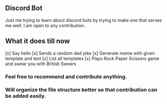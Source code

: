 ## Discord Bot
Just me trying to learn about discord bots by trying to make one that serves me well. I am open to any contribution.

## What it does till now
[x] Say hello
[x] Sends a random dad joke
[x] Generate meme with given template and text
[x] List all templates
[x] Plays Rock Paper Scissors game and swear you with British Swears

### Feel free to recommend and contribute anything. 
### Will organize the file structure better so that contribution can be added easily.
